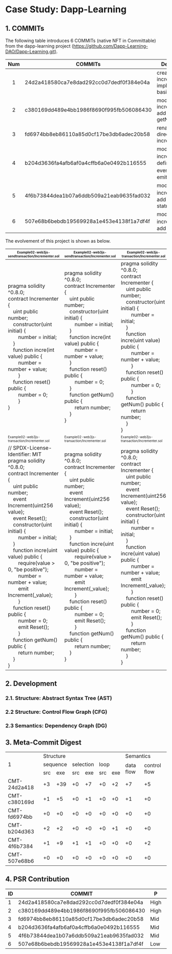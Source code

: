 # Case Study: Dapp-Learning

## 1. COMMITs

   The following table introduces 6 COMMITs (native NFT in Committable) from the dapp-learning project ([https://github.com/Dapp-Learning-DAO/Dapp-Learning.git)](https://github.com/Dapp-Learning-DAO/Dapp-Learning.git).

   | Num  | COMMITs                                  | Description                                            |
   | :--: | ---------------------------------------- | ------------------------------------------------------ |
   |  1   | 24d2a418580ca7e8dad292cc0d7dedf0f384e04a | create file increment.sol, implemente basic logic      |
   |  2   | c380169dd489e4bb1986f8690f995fb506086430 | modify increment.sol, add function getNumber           |
   |  3   | fd6974bb8eb86110a85d0cf17be3db6adec20b58 | rename directory of increment.sol                      |
   |  4   | b204d3636fa4afb6af0a4cffb6a0e0492b116555 | modify increment.sol，define two events，and emit them |
   |  5   | 4f6b73844dea1b07a6ddb509a21eab9635fad032 | modify increment.sol，add require statment             |
   |  6   | 507e68b6bebdb19569928a1e453e4138f1a7df4f | modify increment.sol，add a comment                    |

   The evolvement of this project is shown as below.

   | <font size=1>Example02-web3js-sendtransaction/Incrementer.sol</font> | <font size=1>Example02-web3js-sendtransaction/Incrementer.sol</font> | <font size=1>Example02-web3js-transaction/Incrementer.sol</font> |
   | -------------------------------------------------------------------- | ------------------------------------------------------------ | ------------------------------------------------------------ |
   | pragma solidity ^0.8.0;<br/>contract Incrementer {<br/>&emsp;uint public number;<br/>&emsp;constructor(uint initial) {<br/>&emsp;&emsp;number = initial;<br/> &emsp;}<br/>&emsp;function incre(int value) public {<br/>&emsp;&emsp;number = number + value;<br/>&emsp;&emsp;}<br/>&emsp;function reset() public {<br/>&emsp;&emsp;number = 0;<br/>&emsp;&emsp;}<br/>}|                pragma solidity ^0.8.0;<br/>contract Incrementer {<br/>&emsp;uint public number;<br/>&emsp;constructor(uint initial) {<br/>&emsp;&emsp;number = initial;<br/> &emsp;}<br/>&emsp;function incre(int value) public {<br/>&emsp;&emsp;number = number + value;<br/>&emsp;}<br/>&emsp;function reset() public {<br/>&emsp;&emsp;number = 0;<br/>&emsp;}<br/>&emsp;function getNum() public { <br/>&emsp;&emsp;return number;<br/>&emsp;}<br/>}   |                          pragma solidity ^0.8.0;<br/>contract Incrementer {<br/>&emsp;uint public number;<br/>&emsp;constructor(uint initial) {<br/>&emsp;&emsp;number = initial;<br/> &emsp;}<br/>&emsp;function incre(uint value) public {<br/>&emsp;&emsp;number = number + value;<br/>&emsp;&emsp;}<br/>&emsp;function reset() public {<br/>&emsp;&emsp;number = 0;<br/>&emsp;&emsp;}<br/>&emsp;function getNum() public { <br/>&emsp;&emsp;return number;<br/>&emsp;}<br/>}                                    |
   | <font size=1>Example02-web3js-transaction/Incrementer.sol</font> | <font size=1>Example02-web3js-transaction/Incrementer.sol</font> | <font size=1>Example02-web3js-transaction/Incrementer.sol</font> |
   |                                 // SPDX-License-Identifier:  MIT<br/> pragma solidity ^0.8.0;<br/>contract Incrementer {<br/>&emsp;uint public number;<br/>&emsp;event Increment(uint256 value);<br/>&emsp;event Reset();<br/>&emsp;constructor(uint initial) {<br/>&emsp;&emsp;number = initial;<br/> &emsp;}<br/>&emsp;function incre(uint value) public {<br/>&emsp;&emsp;require(value > 0,  "be positive");<br/>&emsp;&emsp;number = number + value;<br/>&emsp;&emsp;emit Increment(_value);<br/>&emsp;&emsp;}<br/>&emsp;function reset() public {<br/>&emsp;&emsp;number = 0;<br/>&emsp;&emsp;emit Reset();<br/>&emsp;&emsp;}<br/>&emsp;function getNum() public { <br/>&emsp;&emsp;return number;<br/>&emsp;}<br/>}                            |            pragma solidity ^0.8.0;<br/>contract Incrementer {<br/>&emsp;uint public number;<br/>&emsp;event Increment(uint256 value);<br/>&emsp;event Reset();<br/>&emsp;constructor(uint initial) {<br/>&emsp;&emsp;number = initial;<br/> &emsp;}<br/>&emsp;function incre(uint value) public {<br/>&emsp;&emsp;require(value > 0,  "be positive");<br/>&emsp;&emsp;number = number + value;<br/>&emsp;&emsp;emit Increment(_value);<br/>&emsp;&emsp;}<br/>&emsp;function reset() public {<br/>&emsp;&emsp;number = 0;<br/>&emsp;&emsp;emit Reset();<br/>&emsp;&emsp;}<br/>&emsp;function getNum() public { <br/>&emsp;&emsp;return number;<br/>&emsp;}<br/>}                                                  |                  pragma solidity ^0.8.0;<br/>contract Incrementer {<br/>&emsp;uint public number;<br/>&emsp;event Increment(uint256 value);<br/>&emsp;event Reset();<br/>&emsp;constructor(uint initial) {<br/>&emsp;&emsp;number = initial;<br/> &emsp;}<br/>&emsp;function incre(uint value) public {<br/>&emsp;&emsp;number = number + value;<br/>&emsp;&emsp;emit Increment(_value);<br/>&emsp;&emsp;}<br/>&emsp;function reset() public {<br/>&emsp;&emsp;number = 0;<br/>&emsp;&emsp;emit Reset();<br/>&emsp;&emsp;}<br/>&emsp;function getNum() public { <br/>&emsp;&emsp;return number;<br/>&emsp;}<br/>}                                            | 

## 2. Development
### 2.1. Structure: Abstract Syntax Tree (AST)
### 2.2 Structure: Control Flow Graph (CFG)
### 2.3 Semantics: Dependency Graph (DG)

## 3. Meta-Commit Digest
<table>
    <tr>
        <td rowspan="3">1</td>
        <td colspan="6">Structure</td>
        <td colspan="2">Semantics</td>
    </tr>
    <tr>
        <td colspan="2">sequence</td>
        <td colspan="2">selection</td>
        <td colspan="2">loop</td>
        <td rowspan="2">data flow</td>
        <td rowspan="2">control flow</td>
    </tr>
    <tr>
        <td>src</td>
        <td>exe</td>
        <td>src</td>
        <td>exe</td>
        <td>src</td>
        <td>exe</td>
    </tr>
    <tr>
        <td>CMT-24d2a418</td>
        <td>+3</td>
        <td>+39</td>
        <td>+0</td>
        <td>+7</td>
        <td>+0</td>
        <td>+2</td>
        <td>+7</td>
        <td>+5</td>
    </tr>
    <tr>
        <td>CMT-c380169d</td>
        <td>+1</td>
        <td>+5</td>
        <td>+0</td>
        <td>+1</td>
        <td>+0</td>
        <td>+0</td>
        <td>+1</td>
        <td>+0</td>
    </tr>
    <tr>
        <td>CMT-fd6974bb</td>
        <td>+0</td>
        <td>+0</td>
        <td>+0</td>
        <td>+0</td>
        <td>+0</td>
        <td>+0</td>
        <td>+0</td>
        <td>+0</td>
    </tr>
    <tr>
        <td>CMT-b204d363</td>
        <td>+2</td>
        <td>+2</td>
        <td>+0</td>
        <td>+0</td>
        <td>+0</td>
        <td>+1</td>
        <td>+0</td>
        <td>+0</td>
    </tr>
    <tr>
        <td>CMT-4f6b7384</td>
        <td>+1</td>
        <td>+9</td>
        <td>+1</td>
        <td>+1</td>
        <td>+0</td>
        <td>+0</td>
        <td>+0</td>
        <td>+2</td>
    </tr>
    <tr>
        <td>CMT-507e68b6</td>
        <td>+0</td>
        <td>+0</td>
        <td>+0</td>
        <td>+0</td>
        <td>+0</td>
        <td>+0</td>
        <td>+0</td>
        <td>+0</td>
    </tr>
</table>

## 4. PSR Contribution
| ID   | COMMIT                                   | P |  S&emsp;  |  R  | Contribution |
| ---- | ---------------------------------------- | ---- | ---: | ---: | -----------: |
| 1    | 24d2a418580ca7e8dad292cc0d7dedf0f384e04a | High | 0.28 |  1.0 |       138.65 |
| 2    | c380169dd489e4bb1986f8690f995fb506086430 | High | 0.18 |  1.0 |        88.13 |
| 3    | fd6974bb8eb86110a85d0cf17be3db6adec20b58 | Mid  | 0.10 |  1.0 |       49.351 |
| 4    | b204d3636fa4afb6af0a4cffb6a0e0492b116555 | Mid  | 0.17 |  1.0 |        84.71 |
| 5    | 4f6b73844dea1b07a6ddb509a21eab9635fad032 | Mid  | 0.19 |  1.0 |        94.74 |
| 6    | 507e68b6bebdb19569928a1e453e4138f1a7df4f | Low  | 0.11 |  1.0 |        54.41 |



